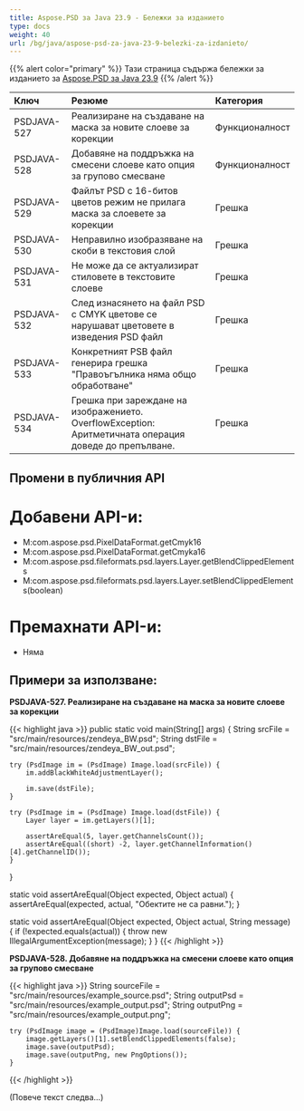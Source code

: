 ```yaml
---
title: Aspose.PSD за Java 23.9 - Бележки за изданието
type: docs
weight: 40
url: /bg/java/aspose-psd-za-java-23-9-belezki-za-izdanieto/
---
```


{{% alert color="primary" %}} Тази страница съдържа бележки за изданието за [Aspose.PSD за Java 23.9](https://downloads.aspose.com/psd/java/new-releases/aspose.psd-za-java-23.9/) {{% /alert %}}

| **Ключ**     | **Резюме**                                                                                                                                      | **Категория** |
|:------------|:-------------------------------------------------------------------------------------------------------------------------------------------------|:-------------|
| PSDJAVA-527 | Реализиране на създаване на маска за новите слоеве за корекции                                                                                             |    Функционалност   |
| PSDJAVA-528 | Добавяне на поддръжка на смесени слоеве като опция за групово смесване                                                                                     |    Функционалност     |
| PSDJAVA-529 | Файлът PSD с 16-битов цветов режим не прилага маска за слоевете за корекции                                                                  |      Грешка     |
| PSDJAVA-530 | Неправилно изобразяване на скоби в текстовия слой                                                                                                |      Грешка     |
| PSDJAVA-531 | Не може да се актуализират стиловете в текстовите слоеве                                                                                                         |      Грешка     |
| PSDJAVA-532 | След изнасянето на файл PSD с CMYK цветове се нарушават цветовете в изведения PSD файл                                                                             |      Грешка     |
| PSDJAVA-533 | Конкретният PSB файл генерира грешка "Правоъгълника няма общо обработване"                                                                 |      Грешка     |
| PSDJAVA-534 | Грешка при зареждане на изображението. OverflowException: Аритметичната операция доведе до препълване.                                                           |      Грешка     |

## **Промени в публичния API**
# **Добавени API-и:**

- M:com.aspose.psd.PixelDataFormat.getCmyk16
- M:com.aspose.psd.PixelDataFormat.getCmyka16
- M:com.aspose.psd.fileformats.psd.layers.Layer.getBlendClippedElements
- M:com.aspose.psd.fileformats.psd.layers.Layer.setBlendClippedElements(boolean)

# **Премахнати API-и:**

- Няма

## **Примери за използване:**

**PSDJAVA-527. Реализиране на създаване на маска за новите слоеве за корекции**

{{< highlight java >}}
public static void main(String[] args) {
    String srcFile = "src/main/resources/zendeya_BW.psd";
    String dstFile = "src/main/resources/zendeya_BW_out.psd";

    try (PsdImage im = (PsdImage) Image.load(srcFile)) {
        im.addBlackWhiteAdjustmentLayer();

        im.save(dstFile);
    }

    try (PsdImage im = (PsdImage) Image.load(dstFile)) {
        Layer layer = im.getLayers()[1];

        assertAreEqual(5, layer.getChannelsCount());
        assertAreEqual((short) -2, layer.getChannelInformation()[4].getChannelID());
    }
}

static void assertAreEqual(Object expected, Object actual) {
    assertAreEqual(expected, actual, "Обектите не са равни.");
}

static void assertAreEqual(Object expected, Object actual, String message) {
    if (!expected.equals(actual)) {
        throw new IllegalArgumentException(message);
    }
}
{{< /highlight >}}

**PSDJAVA-528. Добавяне на поддръжка на смесени слоеве като опция за групово смесване**

{{< highlight java >}}
    String sourceFile = "src/main/resources/example_source.psd";
    String outputPsd = "src/main/resources/example_output.psd";
    String outputPng = "src/main/resources/example_output.png";

    try (PsdImage image = (PsdImage)Image.load(sourceFile)) {
        image.getLayers()[1].setBlendClippedElements(false);
        image.save(outputPsd);
        image.save(outputPng, new PngOptions());
    }
{{< /highlight >}}

(Повече текст следва...)